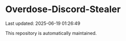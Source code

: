 # Overdose-Discord-Stealer

Last updated: 2025-06-19 01:26:49

This repository is automatically maintained.
